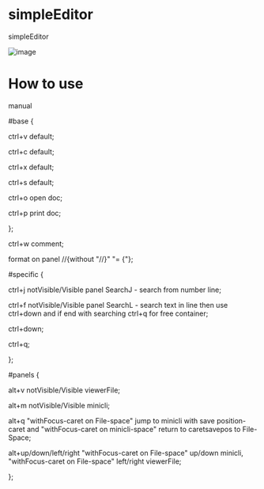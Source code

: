 # simpleEditor
simpleEditor

![image](https://github.com/user-attachments/assets/349e6e69-c7f3-4d3c-84c4-2e7faf665c59)


# How to use
manual

#base
{

ctrl+v default;

ctrl+c default;

ctrl+x default;

ctrl+s default;

ctrl+o open doc;

ctrl+p print doc;

};

ctrl+w comment;

format on panel //{without "//}" "= {"};

#specific
{

ctrl+j notVisible/Visible panel SearchJ - search from number line;

ctrl+f notVisible/Visible panel SearchL - search text in line then use ctrl+down and if end with searching ctrl+q for free container;

ctrl+down;

ctrl+q;

};


#panels
{

alt+v notVisible/Visible viewerFile;

alt+m notVisible/Visible minicli;

alt+q "withFocus-caret on File-space" jump to minicli with save position-caret and "withFocus-caret on minicli-space" return to caretsavepos to File-Space;

alt+up/down/left/right "withFocus-caret on File-space" up/down minicli, "withFocus-caret on File-space" left/right viewerFile;

};
